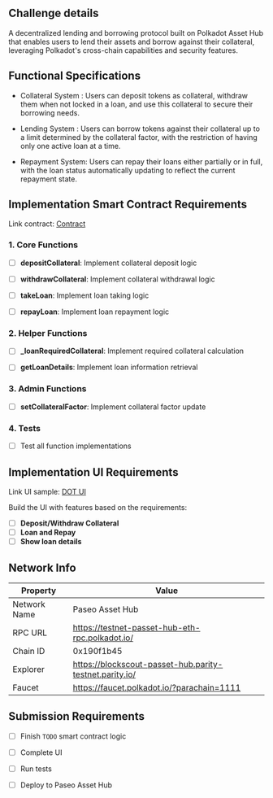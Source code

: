 
## Challenge details
A decentralized lending and borrowing protocol built on Polkadot Asset Hub that enables users to lend their assets and borrow against their collateral, leveraging Polkadot's cross-chain capabilities and security features.

## Functional Specifications 

+ Collateral System : Users can deposit tokens as collateral, withdraw them when not locked in a loan, and use this collateral to secure their borrowing needs.

+ Lending System : Users can borrow tokens against their collateral up to a limit determined by the collateral factor, with the restriction of having only one active loan at a time.

+ Repayment System: Users can repay their loans either partially or in full, with the loan status automatically updating to reflect the current repayment state.


## Implementation Smart Contract Requirements

Link contract: [Contract](./contracts)

### 1. Core Functions

- [ ] **depositCollateral**: Implement collateral deposit logic

- [ ] **withdrawCollateral**: Implement collateral withdrawal logic

- [ ] **takeLoan**: Implement loan taking logic

- [ ] **repayLoan**: Implement loan repayment logic

### 2. Helper Functions

- [ ] **_loanRequiredCollateral**: Implement required collateral calculation

- [ ] **getLoanDetails**: Implement loan information retrieval

### 3. Admin Functions

- [ ] **setCollateralFactor**: Implement collateral factor update

### 4. Tests 
- [ ] Test all function implementations

## Implementation UI Requirements 

Link UI sample: [DOT UI](./frontend)

Build the UI with features based on the requirements:

- [ ] **Deposit/Withdraw Collateral**
- [ ] **Loan and Repay**
- [ ] **Show loan details**

## Network Info

| Property | Value |
|----------|--------|
| Network Name | Paseo Asset Hub |
| RPC URL | https://testnet-passet-hub-eth-rpc.polkadot.io/ |
| Chain ID | 0x190f1b45 |
| Explorer | https://blockscout-passet-hub.parity-testnet.parity.io/ |
| Faucet | https://faucet.polkadot.io/?parachain=1111 |

## Submission Requirements 
- [ ] Finish `TODO` smart contract logic
- [ ] Complete UI 
- [ ] Run tests 
- [ ] Deploy to Paseo Asset Hub 


